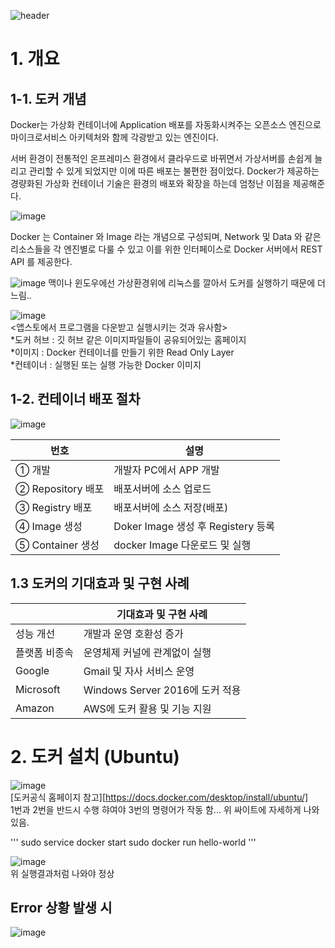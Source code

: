 ![header](https://capsule-render.vercel.app/api?text=Docker%20Summary%20Note&fontSize=50&animation=fadeIn&fontColor=eeeeee)

# 1. 개요
## 1-1. 도커 개념
Docker는 가상화 컨테이너에 Application 배포를 자동화시켜주는 오픈소스 엔진으로 마이크로서비스 아키텍처와 함께 각광받고 있는 엔진이다. 

서버 환경이 전통적인 온프레미스 환경에서 클라우드로 바뀌면서 가상서버를 손쉽게 늘리고 관리할 수 있게 되었지만 이에 따른 배포는 불편한 점이었다. 
Docker가 제공하는 경량화된 가상화 컨테이너 기술은 환경의 배포와 확장을 하는데 엄청난 이점을 제공해준다.

![image](https://user-images.githubusercontent.com/87262811/210510036-0ab2f630-edef-42b6-9949-56b08e97d72e.png)

Docker 는 Container 와 Image 라는 개념으로 구성되며, Network 및 Data 와 같은 리소스들을 각 엔진별로 다룰 수 있고 이를 위한 인터페이스로 Docker 서버에서 REST API 를 제공한다.

![image](https://user-images.githubusercontent.com/87262811/210501063-a34bf59a-b250-42fb-a8aa-5dd9dc71577a.png)
맥이나 윈도우에선 가상환경위에 리눅스를 깔아서 도커를 실행하기 때문에 더 느림..

![image](https://user-images.githubusercontent.com/87262811/210514053-1c42909e-78b1-4575-97bf-426bfc9324fc.png)
<br> <앱스토에서 프로그램을 다운받고 실행시키는 것과 유사함> <br>
*도커 허브 : 깃 허브 같은 이미지파일들이 공유되어있는 홈페이지  <br>
*이미지 : Docker 컨테이너를 만들기 위한 Read Only Layer  <br>
*컨테이너 : 실행된 또는 실행 가능한 Docker 이미지  <br>


## 1-2. 컨테이너 배포 절차

![image](https://user-images.githubusercontent.com/87262811/210515604-5345bc17-7811-4ea1-927d-be2cee71b9dd.png)

| 번호 | 설명 |
| ------ | ------ |
| ① 개발 | 개발자 PC에서 APP 개발 |
| ② Repository 배포 | 배포서버에 소스 업로드 |
| ③ Registry 배포 | 배포서버에 소스 저장(배포) |
| ④ Image 생성 | Doker Image 생성 후 Registery 등록 |
| ⑤ Container 생성 | docker Image 다운로드 및 실행 |

## 1.3 도커의 기대효과 및 구현 사례

|  | 기대효과 및 구현 사례 |
| ------ | ------ |
| 성능 개선 | 개발과 운영 호환성 증가 |
| 플랫폼 비종속 | 운영체제 커널에 관계없이 실행 |
| Google | Gmail 및 자사 서비스 운영 |
| Microsoft | Windows Server 2016에 도커 적용 |
| Amazon | AWS에 도커 활용 및 기능 지원 |

# 2. 도커 설치 (Ubuntu)
![image](https://user-images.githubusercontent.com/87262811/210516495-403baae9-f53f-4c99-b384-c9e64ff96cae.png) <br>
[도커공식 홈페이지 참고][https://docs.docker.com/desktop/install/ubuntu/] <br>
1번과 2번을 반드시 수행 햐여야 3번의 명령어가 작동 함... 위 싸이트에 자세하게 나와 있음.

'''
sudo service docker start
sudo docker run hello-world
'''

![image](https://user-images.githubusercontent.com/87262811/210517242-5fd3a928-4206-4acd-aafc-1b7e4982e889.png) <br> 
위 실행결과처럼 나와야 정상

## Error 상황 발생 시
![image](https://user-images.githubusercontent.com/87262811/210517367-7accac9a-5a8a-4529-ab9a-c90109cda589.png)

